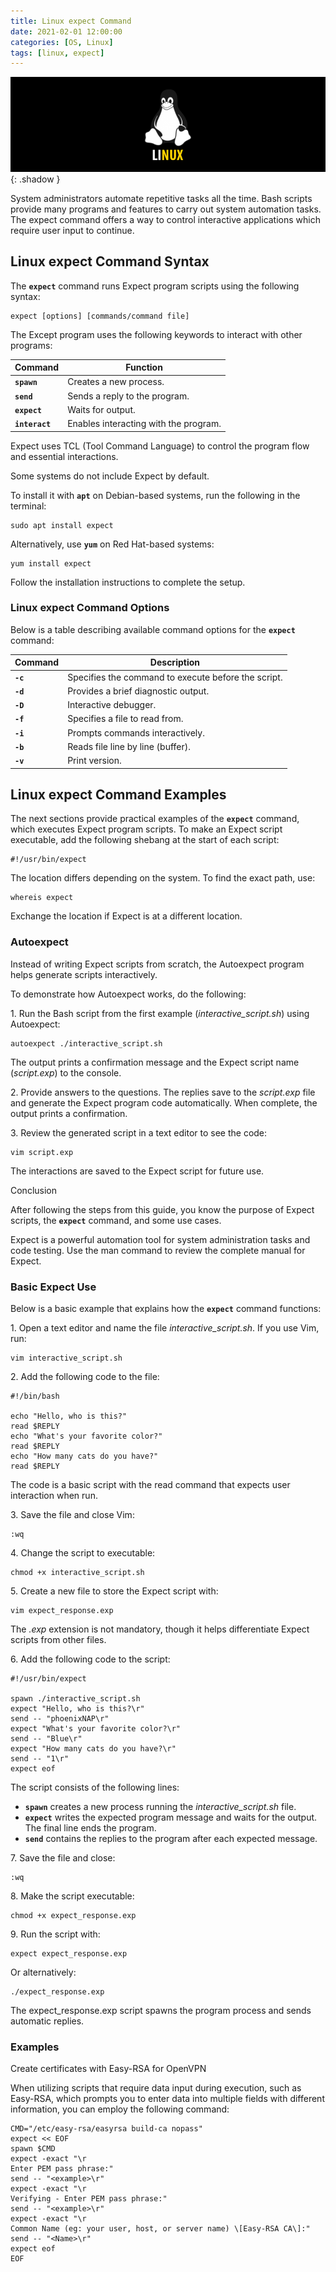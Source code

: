 ```yaml
---
title: Linux expect Command
date: 2021-02-01 12:00:00
categories: [OS, Linux]
tags: [linux, expect]
---
```

<script defer data-domain="senad-d.github.io" src="https://plus.seki.ink/js/script.js"></script>

![](https://github.com/senad-d/senad-d.github.io/blob/main/_media/images/linux-banner.png?raw=true){: .shadow }

System administrators automate repetitive tasks all the time. Bash scripts provide many programs and features to carry out system automation tasks. The expect command offers a way to control interactive applications which require user input to continue.

## Linux expect Command Syntax

The **`expect`** command runs Expect program scripts using the following syntax:

```shell
expect [options] [commands/command file]
```

The Except program uses the following keywords to interact with other programs:

| Command | Function |
| --- | --- |
| **`spawn`** | Creates a new process. |
| **`send`** | Sends a reply to the program. |
| **`expect`** | Waits for output. |
| **`interact`** | Enables interacting with the program. |

Expect uses TCL (Tool Command Language) to control the program flow and essential interactions.

Some systems do not include Expect by default.

To install it with **`apt`** on Debian-based systems, run the following in the terminal:

```shell
sudo apt install expect
```

Alternatively, use **`yum`** on Red Hat\-based systems:

```shell
yum install expect
```

Follow the installation instructions to complete the setup.

### Linux expect Command Options

Below is a table describing available command options for the **`expect`** command:

| Command | Description |
| --- | --- |
| **`-c`** | Specifies the command to execute before the script. |
| **`-d`** | Provides a brief diagnostic output. |
| **`-D`** | Interactive debugger. |
| **`-f`** | Specifies a file to read from. |
| **`-i`** | Prompts commands interactively. |
| **`-b`** | Reads file line by line (buffer). |
| **`-v`** | Print version. |

## Linux expect Command Examples

The next sections provide practical examples of the **`expect`** command, which executes Expect program scripts. To make an Expect script executable, add the following shebang at the start of each script:

```shell
#!/usr/bin/expect
```

The location differs depending on the system. To find the exact path, use:

```shell
whereis expect
```

Exchange the location if Expect is at a different location.

### Autoexpect

Instead of writing Expect scripts from scratch, the Autoexpect program helps generate scripts interactively.

To demonstrate how Autoexpect works, do the following:

1\. Run the Bash script from the first example (_interactive\_script.sh_) using Autoexpect:

```shell
autoexpect ./interactive_script.sh
```
The output prints a confirmation message and the Expect script name (_script.exp_) to the console.

2\. Provide answers to the questions. The replies save to the _script.exp_ file and generate the Expect program code automatically. When complete, the output prints a confirmation.

3\. Review the generated script in a text editor to see the code:

```shell
vim script.exp
```

The interactions are saved to the Expect script for future use.

Conclusion

After following the steps from this guide, you know the purpose of Expect scripts, the **`expect`** command, and some use cases.

Expect is a powerful automation tool for system administration tasks and code testing. Use the man command to review the complete manual for Expect.

### Basic Expect Use

Below is a basic example that explains how the **`expect`** command functions:

1\. Open a text editor and name the file _interactive\_script.sh_. If you use Vim, run:

```shell
vim interactive_script.sh
```

2\. Add the following code to the file:

```shell
#!/bin/bash

echo "Hello, who is this?"
read $REPLY
echo "What's your favorite color?"
read $REPLY
echo "How many cats do you have?"
read $REPLY
```

The code is a basic script with the read command that expects user interaction when run.

3\. Save the file and close Vim:

```shell
:wq
```

4\. Change the script to executable:

```shell
chmod +x interactive_script.sh
```

5\. Create a new file to store the Expect script with:

```shell
vim expect_response.exp
```

The _.exp_ extension is not mandatory, though it helps differentiate Expect scripts from other files.

6\. Add the following code to the script:

```shell
#!/usr/bin/expect

spawn ./interactive_script.sh
expect "Hello, who is this?\r"
send -- "phoenixNAP\r"
expect "What's your favorite color?\r"
send -- "Blue\r"
expect "How many cats do you have?\r"
send -- "1\r"
expect eof
```

The script consists of the following lines:

-   **`spawn`** creates a new process running the _interactive\_script.sh_ file.
-   **`expect`** writes the expected program message and waits for the output. The final line ends the program.
-   **`send`** contains the replies to the program after each expected message.

7\. Save the file and close:

```shell
:wq
```

8\. Make the script executable:

```shell
chmod +x expect_response.exp
```

9\. Run the script with:

```shell
expect expect_response.exp
```

Or alternatively:

```shell
./expect_response.exp
```

The expect_response.exp script spawns the program process and sends automatic replies.

### Examples

Create certificates with Easy-RSA for OpenVPN

When utilizing scripts that require data input during execution, such as Easy-RSA, which prompts you to enter data into multiple fields with different information, you can employ the following command:

```shell
CMD="/etc/easy-rsa/easyrsa build-ca nopass"
expect << EOF
spawn $CMD
expect -exact "\r
Enter PEM pass phrase:"
send -- "<example>\r"
expect -exact "\r
Verifying - Enter PEM pass phrase:"
send -- "<example>\r"
expect -exact "\r
Common Name (eg: your user, host, or server name) \[Easy-RSA CA\]:"
send -- "<Name>\r"
expect eof
EOF
```